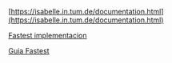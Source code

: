 [https://isabelle.in.tum.de/documentation.html](https://isabelle.in.tum.de/documentation.html)  
  
[Fastest implementacion](https://martin.kleppmann.com/2019/09/14/strange-loop-isabelle.html)


[Guia Fastest](https://drive.google.com/file/d/11C65Lr7_5YrqYUzpr3YsBzT5Ym3z3Vd3/view)


